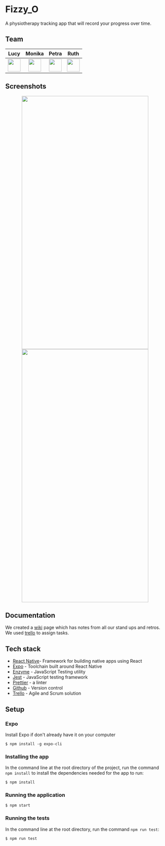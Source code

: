 # Fizzy_O

A physiotherapy tracking app that will record your progress over time.

## Team

| Lucy |  Monika | Petra | Ruth |
| :-----: | :-------:   | :------:  |:-------: |
|<a href='https://github.com/LucyMHall'><img src='https://user-images.githubusercontent.com/23095774/60434119-56192e00-9bfe-11e9-8156-26105b51e0d7.png' width='40'></a>|<a href='https://github.com/monikakaczan'><img src='https://user-images.githubusercontent.com/23095774/60434119-56192e00-9bfe-11e9-8156-26105b51e0d7.png' width='40'></a>|<a href='https://github.com/petraartep'><img src='https://user-images.githubusercontent.com/23095774/60434119-56192e00-9bfe-11e9-8156-26105b51e0d7.png' width='40'></a>|<a href='https://github.com/ruthmoog'><img src='https://user-images.githubusercontent.com/23095774/60434119-56192e00-9bfe-11e9-8156-26105b51e0d7.png' width='40'></a>|

## Screenshots

<p align="center">
  <img width="400" height="800" src="https://user-images.githubusercontent.com/23095774/63028348-911dab00-bea6-11e9-9190-659d0afb5464.png">
  
   <img width="400" height="800" src="https://user-images.githubusercontent.com/23095774/63028349-911dab00-bea6-11e9-9578-fee72cf02a18.png">
</p>

## Documentation

We created a [wiki](https://github.com/LucyMHall/Fizzy_O/wiki) page which has notes from all our stand ups and retros. We used [trello](https://trello.com/b/qAn9fg8L/agile-may) to assign tasks.


## Tech stack

- [React Native](https://facebook.github.io/react-native/)- Framework for building native apps using React
- [Expo](https://expo.io/) - Toolchain built around React Native
- [Enzyme](https://airbnb.io/enzyme/docs/guides/react-native.html) - JavaScript Testing utility
- [Jest](https://jestjs.io/docs/en/tutorial-react-native) - JavaScript testing framework
- [Prettier](https://prettier.io/) - a linter
- [Github](https://github.com/) - Version control
- [Trello](https://trello.com/) - Agile and Scrum solution


## Setup
### Expo
Install Expo if don't already have it on your computer
```console
$ npm install -g expo-cli
```

### Installing the app
In the command line at the root directory of the project, run the command `npm install` to install the dependencies needed for the app to run:

```console
$ npm install
```
### Running the application 

```console 
$ npm start
```

### Running the tests

In the command line at the root directory, run the command `npm run test`:

```console
$ npm run test
```
